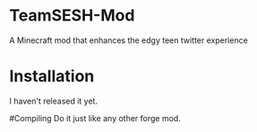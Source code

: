 # TeamSESH-Mod
A Minecraft mod that enhances the edgy teen twitter experience

# Installation
I haven't released it yet.

#Compiling
Do it just like any other forge mod.
